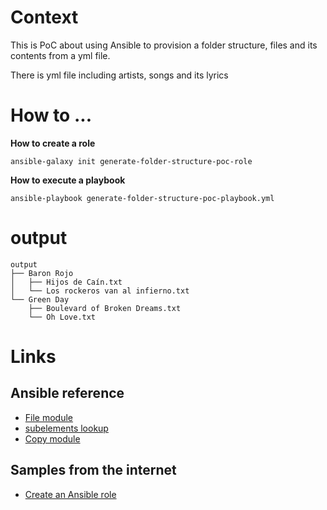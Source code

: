 # Context
This is PoC about using Ansible to provision a folder structure, files and its contents from a yml file.

There is yml file including artists, songs and its lyrics

# How to ...
**How to create a role**
```
ansible-galaxy init generate-folder-structure-poc-role
```
**How to execute a playbook**
```
ansible-playbook generate-folder-structure-poc-playbook.yml
```
# output

```
output
├── Baron Rojo
│   ├── Hijos de Caín.txt
│   └── Los rockeros van al infierno.txt
└── Green Day
    ├── Boulevard of Broken Dreams.txt
    └── Oh Love.txt
```

# Links
## Ansible reference
* [File module](https://docs.ansible.com/ansible/latest/collections/ansible/builtin/file_module.html)
* [subelements lookup](https://docs.ansible.com/ansible/latest/collections/ansible/builtin/subelements_lookup.html)
* [Copy module](https://docs.ansible.com/ansible/latest/collections/ansible/builtin/copy_module.html)
## Samples from the internet
* [Create an Ansible role](https://www.golinuxcloud.com/create-ansible-role-with-example-playbooks)